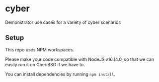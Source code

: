 # cyber

Demonstrator use cases for a variety of cyber scenarios

## Setup

This repo uses NPM workspaces.

Please make your code compatible with NodeJS v16.14.0, so that we can easily
run it on CheriBSD if we have to.

You can install dependencies by running `npm install`.
